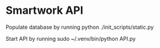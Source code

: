 # Smartwork API



Populate database by running python ./init_scripts/static.py


Start API by running sudo ~/.venv/bin/python API.py